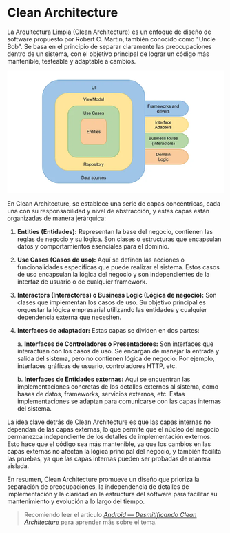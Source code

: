 # Clean Architecture

La Arquitectura Limpia (Clean Architecture) es un enfoque de diseño de software propuesto por Robert
C. Martin, también conocido como "Uncle Bob". Se basa en el principio de separar claramente las
preocupaciones dentro de un sistema, con el objetivo principal de lograr un código más mantenible,
testeable y adaptable a cambios.

![Clean Architecture Diagram](assets/CleanArchitecture.png "Clean Architecture Diagram")

En Clean Architecture, se establece una serie de capas concéntricas, cada una con su responsabilidad
y nivel de abstracción, y estas capas están organizadas de manera jerárquica:

1. **Entities (Entidades):** Representan la base del negocio, contienen las reglas de negocio y su
   lógica. Son clases o estructuras que encapsulan datos y comportamientos esenciales para el
   dominio.
2. **Use Cases (Casos de uso):** Aquí se definen las acciones o funcionalidades específicas que
   puede realizar el sistema. Estos casos de uso encapsulan la lógica del negocio y son
   independientes de la interfaz de usuario o de cualquier framework.
3. **Interactors (Interactores) o Business Logic (Lógica de negocio):** Son clases que implementan
   los casos de uso. Su objetivo principal es orquestar la lógica empresarial utilizando las
   entidades y cualquier dependencia externa que necesiten.
4. **Interfaces de adaptador:** Estas capas se dividen en dos partes:

   a. **Interfaces de Controladores o Presentadores:** Son interfaces que interactúan con los casos
   de uso. Se encargan de manejar la entrada y salida del sistema, pero no contienen lógica de
   negocio. Por ejemplo, interfaces gráficas de usuario, controladores HTTP, etc.

   b. **Interfaces de Entidades externas:** Aquí se encuentran las implementaciones concretas de los
   detalles externos al sistema, como bases de datos, frameworks, servicios externos, etc. Estas
   implementaciones se adaptan para comunicarse con las capas internas del sistema.

La idea clave detrás de Clean Architecture es que las capas internas no dependan de las capas
externas, lo que permite que el núcleo del negocio permanezca independiente de los detalles de
implementación externos. Esto hace que el código sea más mantenible, ya que los cambios en las capas
externas no afectan la lógica principal del negocio, y también facilita las pruebas, ya que las
capas internas pueden ser probadas de manera aislada.

En resumen, Clean Architecture promueve un diseño que prioriza la separación de preocupaciones, la
independencia de detalles de implementación y la claridad en la estructura del software para
facilitar su mantenimiento y evolución a lo largo del tiempo.

> Recomiendo leer el articulo
> _[Android — Desmitificando Clean Architecture
> ](https://medium.com/kotlin-dev-reactor/android-desmitificando-clean-architecture-2d0ed6aa2de6)_
> para aprender más sobre el tema.
